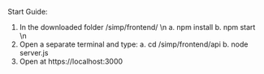 Start Guide:
1. In the downloaded folder /simp/frontend/ \n
      a. npm install
      b. npm start \n
2. Open a separate terminal and type:
      a. cd /simp/frontend/api
      b. node server.js
3. Open at https://localhost:3000
